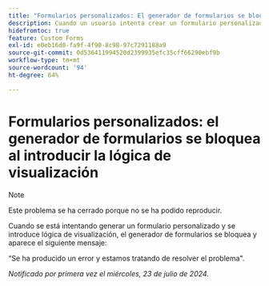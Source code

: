 ```yaml
---
title: "Formularios personalizados: El generador de formularios se bloquea al introducir la lógica de visualización"
description: Cuando un usuario intenta crear un formulario personalizado e introduce una lógica de visualización, el generador de formularios se bloquea y el usuario ve un mensaje.
hidefromtoc: true
feature: Custom Forms
exl-id: e0eb16d0-fa9f-4f90-8c98-97c7291188a9
source-git-commit: 0d536411994520d2399935efc35cff66290ebf9b
workflow-type: tm+mt
source-wordcount: '94'
ht-degree: 64%

---
```


# Formularios personalizados: el generador de formularios se bloquea al introducir la lógica de visualización

>[!NOTE]
>
>Este problema se ha cerrado porque no se ha podido reproducir.

Cuando se está intentando generar un formulario personalizado y se introduce lógica de visualización, el generador de formularios se bloquea y aparece el siguiente mensaje:

“Se ha producido un error y estamos tratando de resolver el problema&quot;. 

_Notificado por primera vez el miércoles, 23 de julio de 2024._
